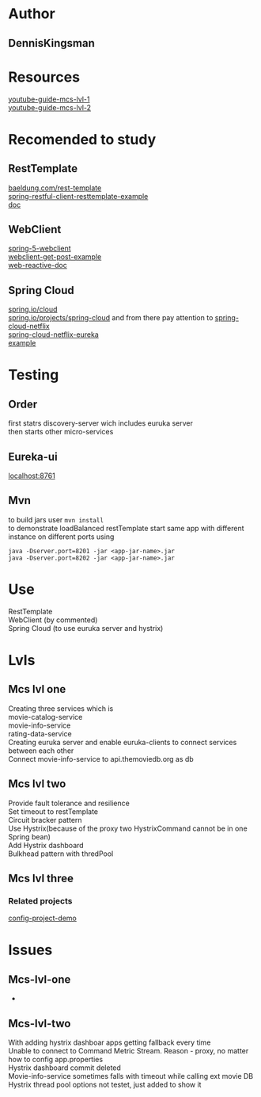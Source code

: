 # Author
## DennisKingsman
# Resources
[youtube-guide-mcs-lvl-1](https://www.youtube.com/playlist?list=PLqq-6Pq4lTTZSKAFG6aCDVDP86Qx4lNas)  
[youtube-guide-mcs-lvl-2](https://www.youtube.com/playlist?list=PLqq-6Pq4lTTbXZY_elyGv7IkKrfkSrX5e)  
# Recomended to study
## RestTemplate
[baeldung.com/rest-template](https://www.baeldung.com/rest-template)  
[spring-restful-client-resttemplate-example](https://howtodoinjava.com/spring-boot2/resttemplate/spring-restful-client-resttemplate-example/)  
[doc](https://docs.spring.io/spring-framework/docs/current/javadoc-api/org/springframework/web/client/RestTemplate.html)  
## WebClient
[spring-5-webclient](https://www.baeldung.com/spring-5-webclient)  
[webclient-get-post-example](https://howtodoinjava.com/spring-webflux/webclient-get-post-example/)  
[web-reactive-doc](https://docs.spring.io/spring-framework/docs/current/reference/html/web-reactive.html)  
## Spring Cloud
[spring.io/cloud](https://spring.io/cloud)  
[spring.io/projects/spring-cloud](https://spring.io/projects/spring-cloud) and from there pay attention to [spring-cloud-netflix](https://spring.io/projects/spring-cloud-netflix)  
[spring-cloud-netflix-eureka](https://www.baeldung.com/spring-cloud-netflix-eureka)  
[example](https://betacode.net/11733/understanding-spring-cloud-eureka-server-with-example)  
# Testing
## Order
first statrs discovery-server wich includes euruka server  
then starts other micro-services
## Eureka-ui
[localhost:8761](http://localhost:8761/)
## Mvn
to build jars user `mvn install`  
to demonstrate loadBalanced restTemplate start same app with different instance on different ports using  
```
java -Dserver.port=8201 -jar <app-jar-name>.jar  
java -Dserver.port=8202 -jar <app-jar-name>.jar
```
# Use
RestTemplate  
WebClient (by commented)  
Spring Cloud (to use euruka server and hystrix)  
# Lvls
## Mcs lvl one
Creating three services which is  
movie-catalog-service  
movie-info-service  
rating-data-service  
Creating euruka server and enable euruka-clients to connect services between each other  
Connect movie-info-service to api.themoviedb.org as db  
## Mcs lvl two
Provide fault tolerance and resilience   
Set timeout to restTemplate  
Circuit bracker pattern  
Use Hystrix(because of the proxy two HystrixCommand cannot be in one Spring bean)  
Add Hystrix dashboard  
Bulkhead pattern with thredPool  
## Mcs lvl three
### Related projects 
[config-project-demo](https://github.com/DennisKingsman/RestMicroservicesLvlThree)
# Issues 
## Mcs-lvl-one
-
## Mcs-lvl-two
With adding hystrix dashboar apps getting fallback every time  
Unable to connect to Command Metric Stream. Reason - proxy, no matter how to config app.properties  
Hystrix dashboard commit deleted  
Movie-info-service sometimes falls with timeout while calling ext movie DB  
Hystrix thread pool options not testet, just added to show it  
